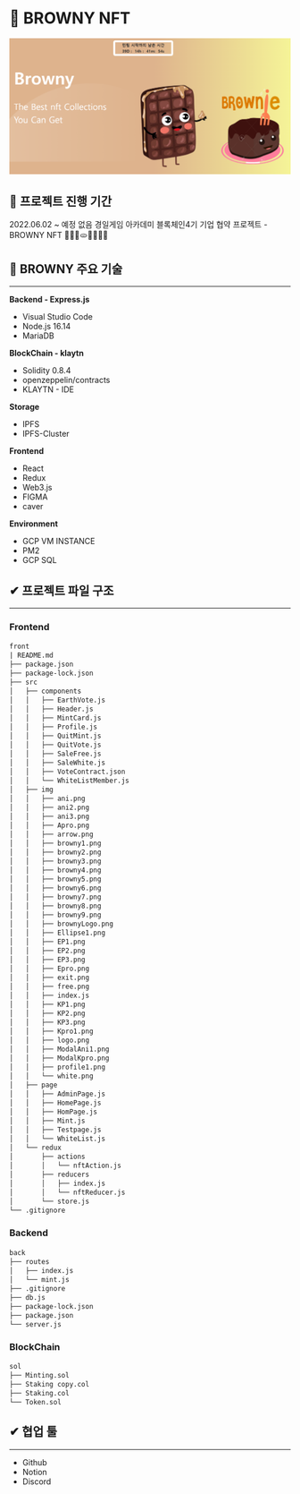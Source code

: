 # 🥨 BROWNY NFT
![타이틀이미지](images/title.png)

## 🧇 프로젝트 진행 기간
2022.06.02 ~ 예정 없음
경일게임 아카데미 블록체인4기 기업 협약 프로젝트 - BROWNY NFT
🍞🥐🥖🫓🥨🥯🥞🧇
</br>

## 🥯 BROWNY 주요 기술
---

**Backend - Express.js**
- Visual Studio Code
- Node.js 16.14
- MariaDB

**BlockChain - klaytn**
- Solidity 0.8.4
- openzeppelin/contracts
- KLAYTN - IDE

**Storage**
- IPFS
- IPFS-Cluster

**Frontend**
- React
- Redux
- Web3.js
- FIGMA
- caver

**Environment**
- GCP VM INSTANCE
- PM2
- GCP SQL


## ✔ 프로젝트 파일 구조
---
### Frontend

```
front
| README.md
├── package.json
├── package-lock.json
├── src
│   ├── components
│   │   ├── EarthVote.js
│   │   ├── Header.js
│   │   ├── MintCard.js
│   │   ├── Profile.js
│   │   ├── QuitMint.js
│   │   ├── QuitVote.js
│   │   ├── SaleFree.js
│   │   ├── SaleWhite.js
│   │   ├── VoteContract.json
│   │   └── WhiteListMember.js
│   ├── img
│   │   ├── ani.png
│   │   ├── ani2.png
│   │   ├── ani3.png
│   │   ├── Apro.png
│   │   ├── arrow.png
│   │   ├── browny1.png
│   │   ├── browny2.png
│   │   ├── browny3.png
│   │   ├── browny4.png
│   │   ├── browny5.png
│   │   ├── browny6.png
│   │   ├── browny7.png
│   │   ├── browny8.png
│   │   ├── browny9.png
│   │   ├── brownyLogo.png
│   │   ├── Ellipse1.png
│   │   ├── EP1.png
│   │   ├── EP2.png
│   │   ├── EP3.png
│   │   ├── Epro.png
│   │   ├── exit.png
│   │   ├── free.png
│   │   ├── index.js
│   │   ├── KP1.png
│   │   ├── KP2.png
│   │   ├── KP3.png
│   │   ├── Kpro1.png
│   │   ├── logo.png
│   │   ├── ModalAni1.png
│   │   ├── ModalKpro.png
│   │   ├── profile1.png
│   │   └── white.png
│   ├── page
│   │   ├── AdminPage.js
│   │   ├── HomePage.js
│   │   ├── HomPage.js
│   │   ├── Mint.js
│   │   ├── Testpage.js
│   │   └── WhiteList.js
│   └── redux
│       ├── actions
│       │   └── nftAction.js
│       ├── reducers
│       │   ├── index.js
│       │   └── nftReducer.js
│       └── store.js
└── .gitignore
```

### Backend

```
back
├── routes
│   ├── index.js
│   └── mint.js
├── .gitignore
├── db.js
├── package-lock.json
├── package.json
└── server.js

```

### BlockChain
```
sol
├── Minting.sol
├── Staking copy.col
├── Staking.col
└── Token.sol

```

## ✔ 협업 툴
---
- Github
- Notion
- Discord


